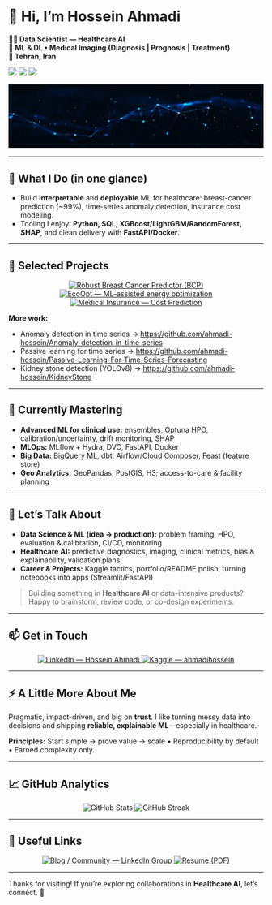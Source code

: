 # 👋 Hi, I’m **Hossein Ahmadi**

**👨‍💻 Data Scientist — Healthcare AI**  
**🧠 ML & DL • Medical Imaging (Diagnosis | Prognosis | Treatment)**  
**📍 Tehran, Iran**

<p align="left">
  <img src="https://img.shields.io/github/followers/ahmadi-hossein?label=Followers&logo=github&style=for-the-badge" />
  <img src="https://img.shields.io/github/stars/ahmadi-hossein?affiliations=OWNER%2CCOLLABORATOR&label=Profile%20Stars&logo=github&style=for-the-badge" />
  <img src="https://komarev.com/ghpvc/?username=ahmadi-hossein&style=for-the-badge" />
</p>

![Profile banner](1723743719283.jpg)

---

## 🚀 What I Do (in one glance)
- Build **interpretable** and **deployable** ML for healthcare: breast-cancer prediction (~99%), time-series anomaly detection, insurance cost modeling.  
- Tooling I enjoy: **Python, SQL, XGBoost/LightGBM/RandomForest, SHAP**, and clean delivery with **FastAPI/Docker**.

---

## 🔭 Selected Projects

<!-- Keep 2–3 pins for speed -->
<p align="center">
  <a href="https://github.com/ahmadi-hossein/Robust-Breast-Cancer-Predictor-BCP-">
    <img src="https://github-readme-stats.vercel.app/api/pin/?username=ahmadi-hossein&repo=Robust-Breast-Cancer-Predictor-BCP-&theme=radical" alt="Robust Breast Cancer Predictor (BCP)" />
  </a>
  <a href="https://github.com/ahmadi-hossein/EcoOpt">
    <img src="https://github-readme-stats.vercel.app/api/pin/?username=ahmadi-hossein&repo=EcoOpt&theme=radical" alt="EcoOpt — ML-assisted energy optimization" />
  </a>
  <a href="https://github.com/ahmadi-hossein/Medical-Insurance">
    <img src="https://github-readme-stats.vercel.app/api/pin/?username=ahmadi-hossein&repo=Medical-Insurance&theme=radical" alt="Medical Insurance — Cost Prediction" />
  </a>
</p>

**More work:**  
- Anomaly detection in time series → https://github.com/ahmadi-hossein/Anomaly-detection-in-time-series  
- Passive learning for time series → https://github.com/ahmadi-hossein/Passive-Learning-For-Time-Series-Forecasting  
- Kidney stone detection (YOLOv8) → https://github.com/ahmadi-hossein/KidneyStone

---

## 🌱 Currently Mastering
- **Advanced ML for clinical use:** ensembles, Optuna HPO, calibration/uncertainty, drift monitoring, SHAP  
- **MLOps:** MLflow + Hydra, DVC, FastAPI, Docker  
- **Big Data:** BigQuery ML, dbt, Airflow/Cloud Composer, Feast (feature store)  
- **Geo Analytics:** GeoPandas, PostGIS, H3; access-to-care & facility planning

---

## 💬 Let’s Talk About
- **Data Science & ML (idea → production):** problem framing, HPO, evaluation & calibration, CI/CD, monitoring  
- **Healthcare AI:** predictive diagnostics, imaging, clinical metrics, bias & explainability, validation plans  
- **Career & Projects:** Kaggle tactics, portfolio/README polish, turning notebooks into apps (Streamlit/FastAPI)

> Building something in **Healthcare AI** or data-intensive products? Happy to brainstorm, review code, or co-design experiments.

---

## 📫 Get in Touch
<p align="center">
  <a href="https://www.linkedin.com/in/hossein-ahmadii/" target="_blank">
    <img alt="LinkedIn — Hossein Ahmadi"
         src="https://img.shields.io/badge/LinkedIn-Hossein%20Ahmadi-0A66C2?logo=linkedin&logoColor=white&style=for-the-badge">
  </a>
  <a href="https://www.kaggle.com/ahmadihossein" target="_blank">
    <img alt="Kaggle — ahmadihossein"
         src="https://img.shields.io/badge/Kaggle-ahmadihossein-20BEFF?logo=kaggle&logoColor=white&style=for-the-badge">
  </a>
</p>

---

## ⚡ A Little More About Me
Pragmatic, impact-driven, and big on **trust**. I like turning messy data into decisions and shipping **reliable, explainable ML**—especially in healthcare.

**Principles:** Start simple → prove value → scale • Reproducibility by default • Earned complexity only.

---

## 📈 GitHub Analytics
<p align="center">
  <img height="165" src="https://github-readme-stats.vercel.app/api?username=ahmadi-hossein&show_icons=true&rank_icon=github&include_all_commits=true&theme=radical" alt="GitHub Stats" />
  <img height="165" src="https://streak-stats.demolab.com?user=ahmadi-hossein&mode=weekly&theme=radical" alt="GitHub Streak" />
</p>

---

## 🔗 Useful Links
<p align="center">
  <a href="https://www.linkedin.com/groups/8165318/">
    <img alt="Blog / Community — LinkedIn Group"
         src="https://img.shields.io/badge/Blog%20%2F%20Community-Join%20the%20discussion-0A66C2?logo=linkedin&logoColor=white&style=for-the-badge">
  </a>
  <a href="https://www.linkedin.com/in/hossein-ahmadii/overlay/1724718739553/single-media-viewer/?type=DOCUMENT&profileId=ACoAADDOWDkBIkpA23E6RdF2inMvboSY5jD2OKg">
    <img alt="Resume (PDF)"
         src="https://img.shields.io/badge/Resume-View%20PDF-4B5563?logo=readthedocs&logoColor=white&style=for-the-badge">
  </a>
</p>

---

Thanks for visiting! If you’re exploring collaborations in **Healthcare AI**, let’s connect. 🚀
